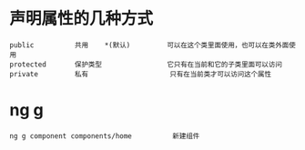 # 声明属性的几种方式
    public          共用    *(默认)         可以在这个类里面使用，也可以在类外面使用
    protected       保护类型                它只有在当前和它的子类里面可以访问
    private         私有                    只有在当前类才可以访问这个属性

# ng g
    ng g component components/home          新建组件